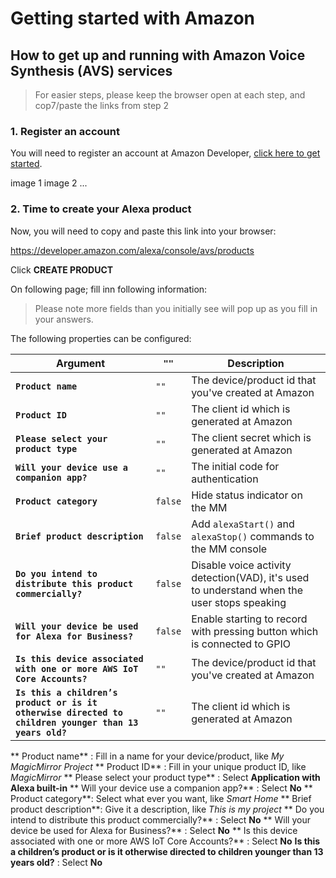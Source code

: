 # Getting started with Amazon

## How to get up and running with Amazon Voice Synthesis (AVS) services
> For easier steps, please keep the browser open at each step, and cop7/paste the links from step 2

### 1. Register an account
You will need to register an account at Amazon Developer, [click here to get started](https://www.amazon.com/ap/register?openid.pape.max_auth_age=1&openid.return_to=https%3A%2F%2Fdeveloper.amazon.com%2Fap_login.html&prevRID=58N9KKJN1AEBPGJDP3K1&openid.identity=http%3A%2F%2Fspecs.openid.net%2Fauth%2F2.0%2Fidentifier_select&openid.assoc_handle=mas_dev_portal&openid.mode=checkid_setup&prepopulatedLoginId=&failedSignInCount=0&language=en_US&openid.claimed_id=http%3A%2F%2Fspecs.openid.net%2Fauth%2F2.0%2Fidentifier_select&pageId=amzn_developer_portal&openid.ns=http%3A%2F%2Fspecs.openid.net%2Fauth%2F2.0).

image 1
image 2
...

### 2. Time to create your Alexa product
Now, you will need to copy and paste this link into your browser:

https://developer.amazon.com/alexa/console/avs/products

Click **CREATE PRODUCT**

On following page; fill inn following information:

> Please note more fields than you initially see will pop up as you fill in your answers.

The following properties can be configured:

| Argument | `""` | Description |
|---|---|---|
| **`Product name`** | `""` | The device/product id  that you've created at Amazon |
| **`Product ID`** | `""` | The client id which is generated at Amazon |
| **`Please select your product type`** | `""` | The client secret which is generated at Amazon |
| **`Will your device use a companion app?`** | `""` | The initial code for authentication |
| **`Product category`** | `false` | Hide status indicator on the MM |
| **`Brief product description`** | `false` | Add `alexaStart()` and `alexaStop()` commands to the MM console |
| **`Do you intend to distribute this product commercially?`** | `false` | Disable voice activity detection(VAD), it's used to understand when the user stops speaking |
| **`Will your device be used for Alexa for Business?`** | `false` | Enable starting to record with pressing button which is connected to GPIO |
| **`Is this device associated with one or more AWS IoT Core Accounts?`** | `""` | The device/product id  that you've created at Amazon |
| **`Is this a children’s product or is it otherwise directed to children younger than 13 years old?`** | `""` | The client id which is generated at Amazon |


** Product name** : Fill in a name for your device/product, like *My MagicMirror Project*
** Product ID** : Fill in your unique product ID, like *MagicMirror*
** Please select your product type** : Select **Application with Alexa built-in**
** Will your device use a companion app?** : Select **No**
** Product category**: Select what ever you want, like *Smart Home*
** Brief product description**: Give it a description, like *This is my project*
** Do you intend to distribute this product commercially?** : Select **No**
** Will your device be used for Alexa for Business?** : Select **No**
** Is this device associated with one or more AWS IoT Core Accounts?** : Select **No**
**Is this a children’s product or is it otherwise directed to children younger than 13 years old?** : Select **No**
